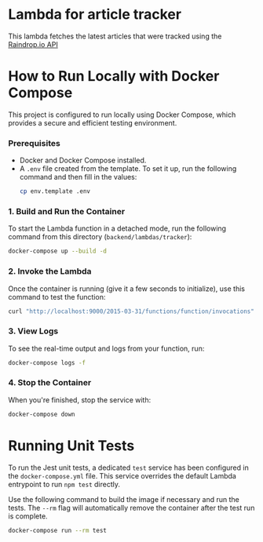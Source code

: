 # Lambda for article tracker

This lambda fetches the latest articles that were tracked using the [Raindrop.io API](https://developer.raindrop.io/)

# How to Run Locally with Docker Compose

This project is configured to run locally using Docker Compose, which provides a secure and efficient testing environment.

### Prerequisites
- Docker and Docker Compose installed.
- A `.env` file created from the template. To set it up, run the following command and then fill in the values:
  ```bash
  cp env.template .env
  ```

### 1. Build and Run the Container
To start the Lambda function in a detached mode, run the following command from this directory (`backend/lambdas/tracker`):
```bash
docker-compose up --build -d
```

### 2. Invoke the Lambda
Once the container is running (give it a few seconds to initialize), use this command to test the function:
```bash
curl "http://localhost:9000/2015-03-31/functions/function/invocations" -d '{}'
```

### 3. View Logs
To see the real-time output and logs from your function, run:
```bash
docker-compose logs -f
```

### 4. Stop the Container
When you're finished, stop the service with:
```bash
docker-compose down
```

# Running Unit Tests

To run the Jest unit tests, a dedicated `test` service has been configured in the `docker-compose.yml` file. This service overrides the default Lambda entrypoint to run `npm test` directly.

Use the following command to build the image if necessary and run the tests. The `--rm` flag will automatically remove the container after the test run is complete.

```bash
docker-compose run --rm test
```
